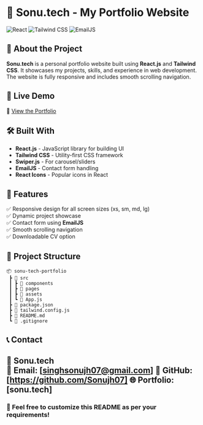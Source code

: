 # 🌟 Sonu.tech - My Portfolio Website

![React](https://img.shields.io/badge/React-18.2-blue?style=flat-square)
![Tailwind CSS](https://img.shields.io/badge/TailwindCSS-%2306B6D4.svg?style=flat-square&logo=tailwind-css&logoColor=white)
![EmailJS](https://img.shields.io/badge/EmailJS-Form%20Handler-green?style=flat-square)

## 📌 About the Project
**Sonu.tech** is a personal portfolio website built using **React.js** and **Tailwind CSS**. It showcases my projects, skills, and experience in web development. The website is fully responsive and includes smooth scrolling navigation.

## 🚀 Live Demo
🔗 [View the Portfolio](https://your-portfolio-link.com)



## 🛠️ Built With
- **React.js** - JavaScript library for building UI
- **Tailwind CSS** - Utility-first CSS framework
- **Swiper.js** - For carousel/sliders
- **EmailJS** - Contact form handling
- **React Icons** - Popular icons in React



## 🎯 Features
✅ Responsive design for all screen sizes (xs, sm, md, lg)  
✅ Dynamic project showcase  
✅ Contact form using **EmailJS**  
✅ Smooth scrolling navigation  
✅ Downloadable CV option  

## 📂 Project Structure
```
📦 sonu-tech-portfolio
 ┣ 📂 src
 ┃ ┣ 📂 components
 ┃ ┣ 📂 pages
 ┃ ┣ 📂 assets
 ┃ ┗ 📜 App.js
 ┣ 📜 package.json
 ┣ 📜 tailwind.config.js
 ┣ 📜 README.md
 ┗ 📜 .gitignore
```



## 📞 Contact
👤 **Sonu.tech**  
📧 Email: [singhsonujh07@gmail.com]
🐙 GitHub: [https://github.com/Sonujh07]
🌐 Portfolio: [sonu.tech]
---

### 🚀 Feel free to customize this README as per your requirements!

